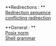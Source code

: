 **Redirections : **  
[Redirection sequence](https://unix.stackexchange.com/questions/16360/understand-a-sequence-of-redirections)  
[conflicting redirection](https://stackoverflow.com/questions/55047396/shell-behavior-of-conflicting-redirection)  

**General : **  
[Posix norm](http://www.open-std.org/jtc1/sc22/open/n4217.pdf)    
[Shell grammar](http://pubs.opengroup.org/onlinepubs/009695399/utilities/xcu_chap02.html)
